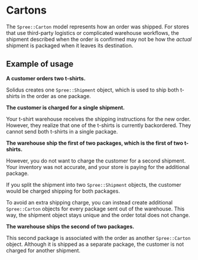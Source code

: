 # Cartons

The `Spree::Carton` model represents how an order was shipped. For stores that
use third-party logistics or complicated warehouse workflows, the shipment
described when the order is confirmed may not be how the _actual_ shipment is
packaged when it leaves its destination.

## Example of usage

**A customer orders two t-shirts.**

Solidus creates one `Spree::Shipment` object, which is used to ship both
t-shirts in the order as one package.

**The customer is charged for a single shipment.**

Your t-shirt warehouse receives the shipping instructions for the new order.
However, they realize that one of the t-shirts is currently backordered. They
cannot send both t-shirts in a single package.

**The warehouse ship the first of two packages, which is the first of two
t-shirts.**

However, you do not want to charge the customer for a second shipment. Your
inventory was not accurate, and your store is paying for the additional package.

If you split the shipment into two `Spree::Shipment` objects, the customer would
be charged shipping for both packages.

To avoid an extra shipping charge, you can instead create additional
`Spree::Carton` objects for every package sent out of the warehouse. This way,
the shipment object stays unique and the order total does not change.

**The warehouse ships the second of two packages.**

This second package is associated with the order as another `Spree::Carton`
object. Although it is shipped as a separate package, the customer is not
charged for another shipment.

<!-- TODO:
  This article is a stub.
-->

